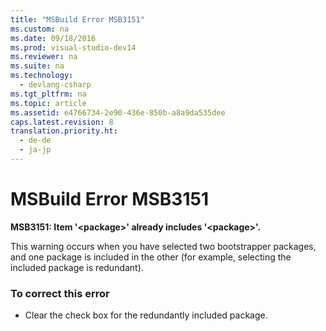 ```yaml
---
title: "MSBuild Error MSB3151"
ms.custom: na
ms.date: 09/18/2016
ms.prod: visual-studio-dev14
ms.reviewer: na
ms.suite: na
ms.technology: 
  - devlang-csharp
ms.tgt_pltfrm: na
ms.topic: article
ms.assetid: e4766734-2e90-436e-850b-a8a9da535dee
caps.latest.revision: 8
translation.priority.ht: 
  - de-de
  - ja-jp
---
```

# MSBuild Error MSB3151
**MSB3151: Item '<package\>' already includes '<package\>'.**  
  
 This warning occurs when you have selected two bootstrapper packages, and one package is included in the other (for example, selecting the included package is redundant).  
  
### To correct this error  
  
-   Clear the check box for the redundantly included package.